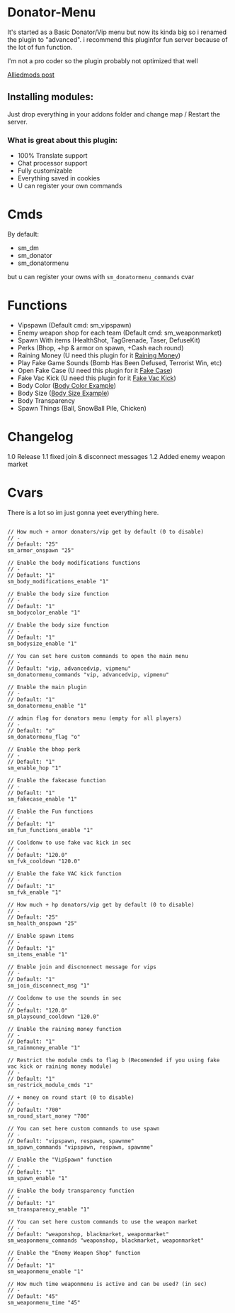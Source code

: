 # Donator-Menu

[Alliedmods post]: https://forums.alliedmods.net/showthread.php?p=2750375#post2750375
[Raining Money]: https://forums.alliedmods.net/showthread.php?p=2558324
[Fake Case]: https://github.com/Bufika2288/Fake-Case
[Fake Vac Kick]: https://forums.alliedmods.net/showthread.php?p=2317588
[Body Color Example]: https://imgur.com/a/AHI0ezb
[Body Size Example]: https://imgur.com/a/C7Un2W8

It's started as a Basic Donator/Vip menu but now its kinda big so i renamed the plugin to "advanced".
i recommend this pluginfor fun server because of the lot of fun function.

I'm not a pro coder so the plugin probably not optimized that well

[Alliedmods post]

## Installing modules:

Just drop everything in your addons folder and change map / Restart the server.




### What is great about this plugin:

- 100% Translate support
- Chat processor support
- Fully customizable
- Everything saved in cookies 
- U can register your own commands

# Cmds

By default:

- sm_dm 
- sm_donator 
- sm_donatormenu

but u can register your owns with ```sm_donatormenu_commands``` cvar

# Functions

- Vipspawn (Default cmd: sm_vipspawn)
- Enemy weapon shop for each team (Default cmd: sm_weaponmarket)
- Spawn With items (HealthShot, TagGrenade, Taser, DefuseKit)
- Perks (Bhop, +hp & armor on spawn, +Cash each round)
- Raining Money (U need this plugin for it [Raining Money])
- Play Fake Game Sounds (Bomb Has Been Defused, Terrorist Win, etc)
- Open Fake Case (U need this plugin for it [Fake Case])
- Fake Vac Kick (U need this plugin for it [Fake Vac Kick])
- Body Color ([Body Color Example])
- Body Size ([Body Size Example])
- Body Transparency 
- Spawn Things (Ball, SnowBall Pile, Chicken)

# Changelog
1.0 Release
1.1 fixed join & disconnect messages
1.2 Added enemy weapon market

# Cvars 

There is a lot so im just gonna yeet everything here.

```

// How much + armor donators/vip get by default (0 to disable)
// -
// Default: "25"
sm_armor_onspawn "25"

// Enable the body modifications functions
// -
// Default: "1"
sm_body_modifications_enable "1"

// Enable the body size function
// -
// Default: "1"
sm_bodycolor_enable "1"

// Enable the body size function
// -
// Default: "1"
sm_bodysize_enable "1"

// You can set here custom commands to open the main menu
// -
// Default: "vip, advancedvip, vipmenu"
sm_donatormenu_commands "vip, advancedvip, vipmenu"

// Enable the main plugin
// -
// Default: "1"
sm_donatormenu_enable "1"

// admin flag for donators menu (empty for all players)
// -
// Default: "o"
sm_donatormenu_flag "o"

// Enable the bhop perk
// -
// Default: "1"
sm_enable_hop "1"

// Enable the fakecase function
// -
// Default: "1"
sm_fakecase_enable "1"

// Enable the Fun functions
// -
// Default: "1"
sm_fun_functions_enable "1"

// Cooldonw to use fake vac kick in sec
// -
// Default: "120.0"
sm_fvk_cooldown "120.0"

// Enable the fake VAC kick function
// -
// Default: "1"
sm_fvk_enable "1"

// How much + hp donators/vip get by default (0 to disable)
// -
// Default: "25"
sm_health_onspawn "25"

// Enable spawn items
// -
// Default: "1"
sm_items_enable "1"

// Enable join and discnonnect message for vips
// -
// Default: "1"
sm_join_disconnect_msg "1"

// Cooldonw to use the sounds in sec
// -
// Default: "120.0"
sm_playsound_cooldown "120.0"

// Enable the raining money function
// -
// Default: "1"
sm_rainmoney_enable "1"

// Restrict the module cmds to flag b (Recomended if you using fake vac kick or raining money module)
// -
// Default: "1"
sm_restrick_module_cmds "1"

// + money on round start (0 to disable)
// -
// Default: "700"
sm_round_start_money "700"

// You can set here custom commands to use spawn
// -
// Default: "vipspawn, respawn, spawnme"
sm_spawn_commands "vipspawn, respawn, spawnme"

// Enable the "VipSpawn" function
// -
// Default: "1"
sm_spawn_enable "1"

// Enable the body transparency function
// -
// Default: "1"
sm_transparency_enable "1"

// You can set here custom commands to use the weapon market 
// -
// Default: "weaponshop, blackmarket, weaponmarket"
sm_weaponmenu_commands "weaponshop, blackmarket, weaponmarket"

// Enable the "Enemy Weapon Shop" function
// -
// Default: "1"
sm_weaponmenu_enable "1"

// How much time weaponmenu is active and can be used? (in sec)
// -
// Default: "45"
sm_weaponmenu_time "45"


```


